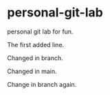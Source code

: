 personal-git-lab
================

personal git lab for fun.

The first added line.

Changed in branch.

Changed in main.

Change in branch again.